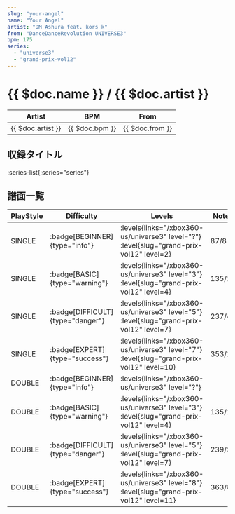 ```yaml
---
slug: "your-angel"
name: "Your Angel"
artist: "DM Ashura feat. kors k"
from: "DanceDanceRevolution UNIVERSE3"
bpm: 175
series:
  - "universe3"
  - "grand-prix-vol12"
---
```


# {{ $doc.name }} / {{ $doc.artist }}

|Artist|BPM|From|
|------|---|----|
|{{ $doc.artist }}|{{ $doc.bpm }}|{{ $doc.from }}|

## 収録タイトル

:series-list{:series="series"}

## 譜面一覧

|PlayStyle|Difficulty|Levels|Notes|Movie|
|---------|----------|------|-----|-----|
|SINGLE| :badge[BEGINNER]{type="info"}|<div class="field is-grouped is-grouped-multiline"> :levels{links="/xbox360-us/universe3" level="?"} :level{slug="grand-prix-vol12" level=2}</div>|87/8||
|SINGLE| :badge[BASIC]{type="warning"}|<div class="field is-grouped is-grouped-multiline"> :levels{links="/xbox360-us/universe3" level="3"} :level{slug="grand-prix-vol12" level=4}</div>|135/14||
|SINGLE| :badge[DIFFICULT]{type="danger"}|<div class="field is-grouped is-grouped-multiline"> :levels{links="/xbox360-us/universe3" level="5"} :level{slug="grand-prix-vol12" level=7}</div>|237/4||
|SINGLE| :badge[EXPERT]{type="success"}|<div class="field is-grouped is-grouped-multiline"> :levels{links="/xbox360-us/universe3" level="7"} :level{slug="grand-prix-vol12" level=10}</div>|353/16||
|DOUBLE| :badge[BEGINNER]{type="info"}|<div class="field is-grouped is-grouped-multiline"> :levels{links="/xbox360-us/universe3" level="?"}</div>|||
|DOUBLE| :badge[BASIC]{type="warning"}|<div class="field is-grouped is-grouped-multiline"> :levels{links="/xbox360-us/universe3" level="3"} :level{slug="grand-prix-vol12" level=4}</div>|135/14||
|DOUBLE| :badge[DIFFICULT]{type="danger"}|<div class="field is-grouped is-grouped-multiline"> :levels{links="/xbox360-us/universe3" level="5"} :level{slug="grand-prix-vol12" level=7}</div>|239/5||
|DOUBLE| :badge[EXPERT]{type="success"}|<div class="field is-grouped is-grouped-multiline"> :levels{links="/xbox360-us/universe3" level="8"} :level{slug="grand-prix-vol12" level=11}</div>|363/8||
